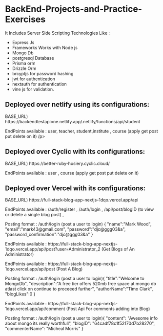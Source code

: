 # BackEnd-Projects-and-Practice-Exercises
It Includes Server Side Scripting Technologies Like : 
- Express Js
- Frameworks Works with Node js
-  Mongo Db
-  postgresql Database
-  Prisma orm
-  Drizzle Orm
-  brcyptjs for password hashing
-  jwt for authentication
-   nextauth for authentication
-   vine js for validation.

<h2>Deployed over netlify using its configurations:</h2>
BASE_URL) https://backendtestapione.netlify.app/.netlify/functions/api/student
<p>EndPoints available : user, teacher, student,institute , course (apply get post put delete on it) /p>
  
<h2>Deployed over Cyclic with its configurations:</h2>
BASE_URL) https://better-ruby-hosiery.cyclic.cloud/

<p>EndPoints available : user , course (apply get post put delete on it) </p>

<h2>Deployed over Vercel with its configurations:</h2>
BASE_URL) https://full-stack-blog-app-nextjs-1dqo.vercel.app/api

<p>EndPoints available : /auth/register , /auth/login , /api/post/blogID (to view or delete a single blog post) , </p>

<p>Posting format :  /auth/login (post a user to login) {
  "name":"Mark Wood",
  "email":"mark43@gmail.com",
  "password":"djc@ggg03&a",
  "password_confirmation":"djc@ggg03&a"
} </p>

<p>EndPoints available : https://full-stack-blog-app-nextjs-1dqo.vercel.app/api/post?user=Administrator_2 (Get Blogs of An Administrator)</p>

<p>EndPoints available : https://full-stack-blog-app-nextjs-1dqo.vercel.app/api/post (Post A Blog)</p>


<p>Posting format :  /auth/login (post a user to login){
  "title":"Welcome to MongoDb",
  "description":"A free tier offers 520mb free space at mongo db atlast click on continue to proceeed further",
  "authorName":"Timo Clark",
  "blogLikes":0
} </p>

<p>EndPoints available : https://full-stack-blog-app-nextjs-1dqo.vercel.app/api/comment (Post Api For comments adding into Blog)</p>

<p>Posting format :  /auth/login (post a user to login){
    "content": "Awesome info about mongo its really worthfull",
    "blogID": "64cadf78c1f52170d7b28270",
    "commenterName": "Micheal Morris"
} </p>


